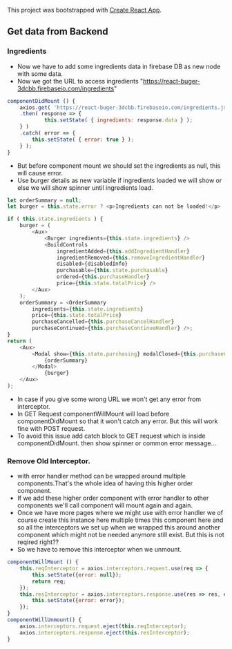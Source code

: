 This project was bootstrapped with [Create React App](https://github.com/facebook/create-react-app).

## Get data from Backend
### Ingredients
* Now we have to add some ingredients data in firebase DB as new node with some data.
* Now we got the URL to access ingredients "https://react-buger-3dcbb.firebaseio.com/ingredients"
```js
componentDidMount () {
    axios.get( 'https://react-buger-3dcbb.firebaseio.com/ingredients.json' )
    .then( response => {
            this.setState( { ingredients: response.data } );
    } )
    .catch( error => {
        this.setState( { error: true } );
    } );
}
```
* But before component mount we should set the ingredients as null, this will cause error.
* Use burger details as new variable if ingredients loaded we will show or else we will show spinner until ingredients load.

```js
let orderSummary = null;
let burger = this.state.error ? <p>Ingredients can not be loaded!</p> : <Spinner />;

if ( this.state.ingredients ) {
    burger = (
        <Aux>
            <Burger ingredients={this.state.ingredients} />
            <BuildControls
                ingredientAdded={this.addIngredientHandler}
                ingredientRemoved={this.removeIngredientHandler}
                disabled={disabledInfo}
                purchasable={this.state.purchasable}
                ordered={this.purchaseHandler}
                price={this.state.totalPrice} />
        </Aux>
    );
    orderSummary = <OrderSummary
        ingredients={this.state.ingredients}
        price={this.state.totalPrice}
        purchaseCancelled={this.purchaseCancelHandler}
        purchaseContinued={this.purchaseContinueHandler} />;
}
return (
    <Aux>
        <Modal show={this.state.purchasing} modalClosed={this.purchaseCancelHandler}>
            {orderSummary}
        </Modal>
            {burger}  
    </Aux>
);

```
* In case if you give some wrong URL we won't get any error from interceptor.
* In GET Request componentWillMount will load before componentDidMount so that it won't catch any error. But this will work fine with POST request.
* To avoid this issue add catch block to GET request which is inside componentDidMount. then show spinner or common error message...

### Remove Old Interceptor.
* with error handler method can be wrapped around multiple components.That's the whole idea of having this higher order component.
* If we add these higher order component with error handler to other components we'll call component will mount again and again.
* Once we have more pages where we might use with error handler we of course create this instance here multiple times this component here and  so all the   interceptors we set up when we wrapped this around another component which might not be needed anymore still exist. But this is not reqired right??
* So we have to remove this interceptor when we unmount.

```js
componentWillMount () {
    this.reqInterceptor = axios.interceptors.request.use(req => {
        this.setState({error: null});
        return req;
    });
    this.resInterceptor = axios.interceptors.response.use(res => res, error => {
        this.setState({error: error});
    });
}
componentWillUnmount() {
    axios.interceptors.request.eject(this.reqInterceptor);
    axios.interceptors.response.eject(this.resInterceptor);
}
```















